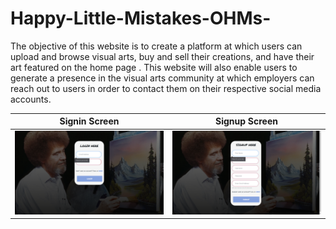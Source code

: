 # Happy-Little-Mistakes-OHMs-
The objective of this website is to create a platform at which users can upload and browse visual arts, buy and sell their creations, and have their art featured on the home page . 
This website will also enable users to generate a presence in the visual arts community at which employers can reach out to users in order to contact them on their respective social media accounts.


Signin Screen | Signup Screen
-------------------------|-------------------------
<img src="Images/signin.png">  | <img src="Images/signup.png">

